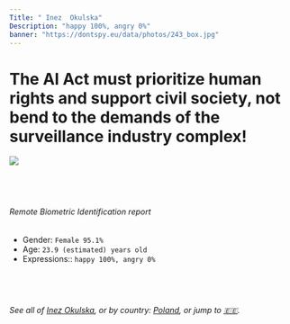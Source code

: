 ```yaml
---
Title: " Inez  Okulska"
Description: "happy 100%, angry 0%"
banner: "https://dontspy.eu/data/photos/243_box.jpg"
---
```


# The AI Act must prioritize human rights and support civil society, not bend to the demands of the surveillance industry complex!

<link rel="stylesheet" type="text/css" href="/css/blog.css" />

<div class="is-fake" hidden>

_This image is **clearly fake**_, yet we [continue to collect them because the AI Act negotiations](/blog/why-deepfake/) are heading in a direction that will only make people's lives more complicated. For a more in-depth explanation, read: [Double threat: why losing the battle against Face Biometrics would fuel the proliferation of deepfakes](/blog/the-dual-threat-how-losing-the-biometric-battle-fuels-deepfake-proliferation/).


</div>

<!-- <img src="https://dontspy.eu/data/photos/54_box.jpg" /> -->
<img src="https://dontspy.eu/data/photos/243_box.jpg" />

## <br>

###### Remote Biometric Identification report

* <span class="label">Gender:</span> `Female 95.1%`
* <span class="label">Age:</span> `23.9 (estimated) years old`
* <span class="label">Expressions::</span> `happy 100%, angry 0%`

## <br>

###### See all of [ Inez  Okulska](/policymaker#%20Inez%20%20Okulska), or by country: [Poland](/country#Poland), or jump to [🇪🇪](/x/152).

## <br>
